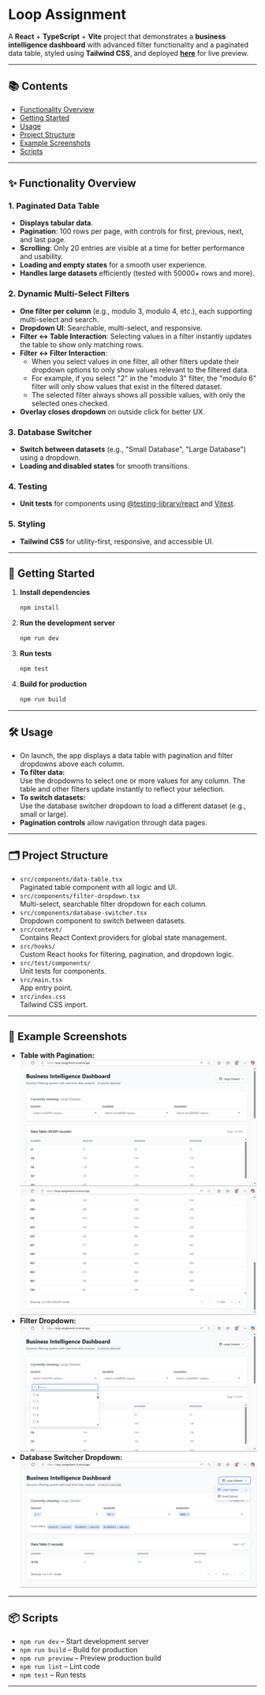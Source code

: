 # Loop Assignment

A **React** + **TypeScript** + **Vite** project that demonstrates a **business intelligence dashboard** with advanced filter functionality and a paginated data table, styled using **Tailwind CSS**, and deployed [**here**](https://loop-assignment-xi.vercel.app/) for live preview.

---


## 📚 Contents

- [Functionality Overview](#-functionality-overview)
- [Getting Started](#-getting-started)
- [Usage](#-usage)
- [Project Structure](#-project-structure)
- [Example Screenshots](#-example-screenshots)
- [Scripts](#-scripts)


---

## ✨ Functionality Overview

### 1. Paginated Data Table

- **Displays tabular data**.
- **Pagination**: 100 rows per page, with controls for first, previous, next, and last page.
- **Scrolling**: Only 20 entries are visible at a time for better performance and usability.
- **Loading and empty states** for a smooth user experience.
- **Handles large datasets** efficiently (tested with 50000+ rows and more).

### 2. Dynamic Multi-Select Filters

- **One filter per column** (e.g., modulo 3, modulo 4, etc.), each supporting multi-select and search.
- **Dropdown UI**: Searchable, multi-select, and responsive.
- **Filter ↔ Table Interaction**: Selecting values in a filter instantly updates the table to show only matching rows.
- **Filter ↔ Filter Interaction**:  
  - When you select values in one filter, all other filters update their dropdown options to only show values relevant to the filtered data.
  - For example, if you select "2" in the "modulo 3" filter, the "modulo 6" filter will only show values that exist in the filtered dataset.
  - The selected filter always shows all possible values, with only the selected ones checked.
- **Overlay closes dropdown** on outside click for better UX.

### 3. Database Switcher

- **Switch between datasets** (e.g., "Small Database", "Large Database") using a dropdown.
- **Loading and disabled states** for smooth transitions.

### 4. Testing

- **Unit tests** for components using [@testing-library/react](https://testing-library.com/docs/react-testing-library/intro/) and [Vitest](https://vitest.dev/).

### 5. Styling

- **Tailwind CSS** for utility-first, responsive, and accessible UI.

---

## 🚀 Getting Started

1. **Install dependencies**
   ```sh
   npm install
   ```

2. **Run the development server**
   ```sh
   npm run dev
   ```

3. **Run tests**
   ```sh
   npm test
   ```

4. **Build for production**
   ```sh
   npm run build
   ```

---

## 🛠 Usage

- On launch, the app displays a data table with pagination and filter dropdowns above each column.
- **To filter data:**  
  Use the dropdowns to select one or more values for any column. The table and other filters update instantly to reflect your selection.
- **To switch datasets:**  
  Use the database switcher dropdown to load a different dataset (e.g., small or large).
- **Pagination controls** allow navigation through data pages.

---

## 🗂 Project Structure

- `src/components/data-table.tsx`  
  Paginated table component with all logic and UI.
- `src/components/filter-dropdown.tsx`  
  Multi-select, searchable filter dropdown for each column.
- `src/components/database-switcher.tsx`  
  Dropdown component to switch between datasets.
- `src/context/`  
  Contains React Context providers for global state management.
- `src/hooks/`  
  Custom React hooks for filtering, pagination, and dropdown logic.
- `src/test/components/`  
  Unit tests for components.
- `src/main.tsx`  
  App entry point.
- `src/index.css`  
  Tailwind CSS import.

---

## 📸 Example Screenshots

- **Table with Pagination:**  
  ![Table Example](./screenshots/img1.png)
  ![Table Example](./screenshots/img2.png)
- **Filter Dropdown:**  
  ![Filter Example](./screenshots/img3.png)
- **Database Switcher Dropdown:**  
  ![Switcher Example](./screenshots/img4.png)

---

## 📦 Scripts

- `npm run dev` – Start development server
- `npm run build` – Build for production
- `npm run preview` – Preview production build
- `npm run lint` – Lint code
- `npm test` – Run tests

---

